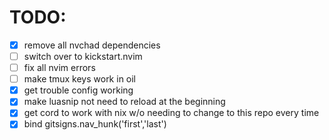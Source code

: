 
# TODO:
- [X] remove all nvchad dependencies
- [ ] switch over to kickstart.nvim
- [ ] fix all nvim errors
- [ ] make tmux keys work in oil
- [X] get trouble config working
- [X] make luasnip not need to reload at the beginning
- [X] get cord to work with nix w/o needing to change to this repo every time
- [X] bind gitsigns.nav_hunk('first','last')
